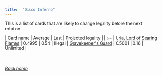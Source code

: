 ```yaml
---
title:  "Disco Inferno"
---
```


This is a list of cards that are likely to change legality before the next rotation.

| Card name | Average | Last | Projected legality |
| :-- |
[Uria, Lord of Searing Flames](https://db.ygoprodeck.com/card/?search=Uria,%20Lord%20of%20Searing%20Flames) | 0.4995 | 0.54 | Illegal |
[Gravekeeper's Guard](https://db.ygoprodeck.com/card/?search=Gravekeeper's%20Guard) | 0.5001 | 0.16 | Unlimited |

<br>

###### [Back home](index)